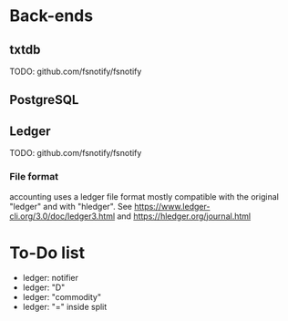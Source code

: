 # Back-ends

## txtdb

TODO: github.com/fsnotify/fsnotify

## PostgreSQL

## Ledger

TODO: github.com/fsnotify/fsnotify

### File format

accounting uses a ledger file format mostly compatible with the original "ledger" and with "hledger".
See https://www.ledger-cli.org/3.0/doc/ledger3.html and https://hledger.org/journal.html

# To-Do list
  + ledger: notifier
  + ledger: "D"
  + ledger: "commodity"
  + ledger: "=" inside split
